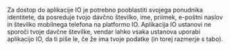 Za dostop do aplikacije IO je potrebno pooblastiti svojega ponudnika identitete, da posreduje tvojo davčno številko, ime, priimek, e-poštni naslov in številko mobilnega telefona na platformo IO. Aplikacija IO ustanovi ne sporoči tvoje davčne številke, vendar lahko vsaka ustanova uporabi aplikacijo IO, da ti piše le, če že ima tvoje podatke (in torej razmerje s tabo).
